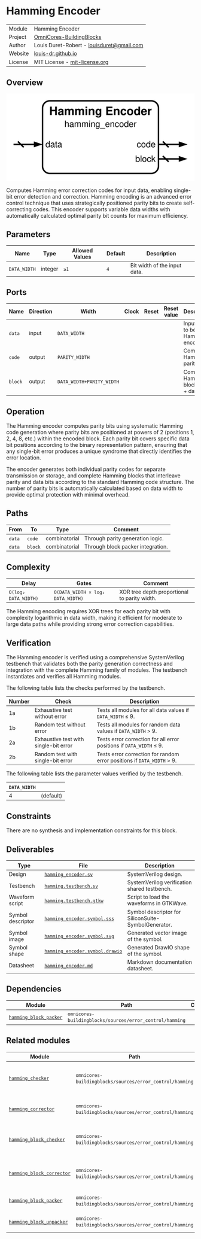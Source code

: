 # Hamming Encoder

|         |                                                                                  |
| ------- | -------------------------------------------------------------------------------- |
| Module  | Hamming Encoder                                                                  |
| Project | [OmniCores-BuildingBlocks](https://github.com/Louis-DR/OmniCores-BuildingBlocks) |
| Author  | Louis Duret-Robert - [louisduret@gmail.com](mailto:louisduret@gmail.com)         |
| Website | [louis-dr.github.io](https://louis-dr.github.io)                                 |
| License | MIT License - [mit-license.org](https://mit-license.org)                         |

## Overview

![hamming_encoder](hamming_encoder.symbol.svg)

Computes Hamming error correction codes for input data, enabling single-bit error detection and correction. Hamming encoding is an advanced error control technique that uses strategically positioned parity bits to create self-correcting codes. This encoder supports variable data widths with automatically calculated optimal parity bit counts for maximum efficiency.

## Parameters

| Name         | Type    | Allowed Values | Default | Description                  |
| ------------ | ------- | -------------- | ------- | ---------------------------- |
| `DATA_WIDTH` | integer | `≥1`           | `4`     | Bit width of the input data. |

## Ports

| Name    | Direction | Width                     | Clock | Reset | Reset value | Description                           |
| ------- | --------- | ------------------------- | ----- | ----- | ----------- | ------------------------------------- |
| `data`  | input     | `DATA_WIDTH`              |       |       |             | Input data to be Hamming encoded.     |
| `code`  | output    | `PARITY_WIDTH`            |       |       |             | Computed Hamming parity bits.         |
| `block` | output    | `DATA_WIDTH+PARITY_WIDTH` |       |       |             | Complete Hamming block (code + data). |

## Operation

The Hamming encoder computes parity bits using systematic Hamming code generation where parity bits are positioned at powers of 2 (positions 1, 2, 4, 8, etc.) within the encoded block. Each parity bit covers specific data bit positions according to the binary representation pattern, ensuring that any single-bit error produces a unique syndrome that directly identifies the error location.

The encoder generates both individual parity codes for separate transmission or storage, and complete Hamming blocks that interleave parity and data bits according to the standard Hamming code structure. The number of parity bits is automatically calculated based on data width to provide optimal protection with minimal overhead.

## Paths

| From   | To      | Type          | Comment                           |
| ------ | ------- | ------------- | --------------------------------- |
| `data` | `code`  | combinatorial | Through parity generation logic.  |
| `data` | `block` | combinatorial | Through block packer integration. |

## Complexity

| Delay                | Gates                             | Comment                                      |
| -------------------- | --------------------------------- | -------------------------------------------- |
| `O(log₂ DATA_WIDTH)` | `O(DATA_WIDTH × log₂ DATA_WIDTH)` | XOR tree depth proportional to parity width. |

The Hamming encoding requires XOR trees for each parity bit with complexity logarithmic in data width, making it efficient for moderate to large data paths while providing strong error correction capabilities.

## Verification

The Hamming encoder is verified using a comprehensive SystemVerilog testbench that validates both the parity generation correctness and integration with the complete Hamming family of modules. The testbench instantiates and verifies all Hamming modules.

The following table lists the checks performed by the testbench.

| Number | Check                                 | Description                                                            |
| ------ | ------------------------------------- | ---------------------------------------------------------------------- |
| 1a     | Exhaustive test without error         | Tests all modules for all data values if `DATA_WIDTH` ≤ 9.             |
| 1b     | Random test without error             | Tests all modules for random data values if `DATA_WIDTH` > 9.          |
| 2a     | Exhaustive test with single-bit error | Tests error correction for all error positions if `DATA_WIDTH` ≤ 9.    |
| 2b     | Random test with single-bit error     | Tests error correction for random error positions if `DATA_WIDTH` > 9. |

The following table lists the parameter values verified by the testbench.

| `DATA_WIDTH` |           |
| ------------ | --------- |
| 4            | (default) |

## Constraints

There are no synthesis and implementation constraints for this block.

## Deliverables

| Type              | File                                                             | Description                                         |
| ----------------- | ---------------------------------------------------------------- | --------------------------------------------------- |
| Design            | [`hamming_encoder.sv`](hamming_encoder.sv)                       | SystemVerilog design.                               |
| Testbench         | [`hamming.testbench.sv`](hamming.testbench.sv)                   | SystemVerilog verification shared testbench.        |
| Waveform script   | [`hamming.testbench.gtkw`](hamming.testbench.gtkw)               | Script to load the waveforms in GTKWave.            |
| Symbol descriptor | [`hamming_encoder.symbol.sss`](hamming_encoder.symbol.sss)       | Symbol descriptor for SiliconSuite-SymbolGenerator. |
| Symbol image      | [`hamming_encoder.symbol.svg`](hamming_encoder.symbol.svg)       | Generated vector image of the symbol.               |
| Symbol shape      | [`hamming_encoder.symbol.drawio`](hamming_encoder.symbol.drawio) | Generated DrawIO shape of the symbol.               |
| Datasheet         | [`hamming_encoder.md`](hamming_encoder.md)                       | Markdown documentation datasheet.                   |

## Dependencies

| Module                                            | Path                                                     | Comment |
| ------------------------------------------------- | -------------------------------------------------------- | ------- |
| [`hamming_block_packer`](hamming_block_packer.md) | `omnicores-buildingblocks/sources/error_control/hamming` |         |

## Related modules

| Module                                                  | Path                                                     | Comment                                   |
| ------------------------------------------------------- | -------------------------------------------------------- | ----------------------------------------- |
| [`hamming_checker`](hamming_checker.md)                 | `omnicores-buildingblocks/sources/error_control/hamming` | Hamming checker for data and code inputs. |
| [`hamming_corrector`](hamming_corrector.md)             | `omnicores-buildingblocks/sources/error_control/hamming` | Hamming corrector with error correction.  |
| [`hamming_block_checker`](hamming_block_checker.md)     | `omnicores-buildingblocks/sources/error_control/hamming` | Hamming checker for complete blocks.      |
| [`hamming_block_corrector`](hamming_block_corrector.md) | `omnicores-buildingblocks/sources/error_control/hamming` | Hamming corrector for complete blocks.    |
| [`hamming_block_packer`](hamming_block_packer.md)       | `omnicores-buildingblocks/sources/error_control/hamming` | Utility for block formatting.             |
| [`hamming_block_unpacker`](hamming_block_unpacker.md)   | `omnicores-buildingblocks/sources/error_control/hamming` | Utility for block parsing.                |
